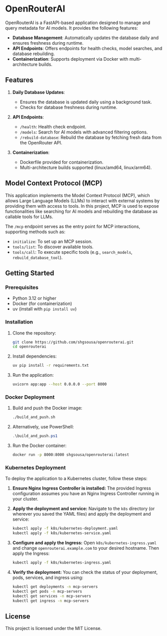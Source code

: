 # OpenRouterAI

OpenRouterAI is a FastAPI-based application designed to manage and query metadata for AI models. It provides the following features:

- **Database Management**: Automatically updates the database daily and ensures freshness during runtime.
- **API Endpoints**: Offers endpoints for health checks, model searches, and database rebuilding.
- **Containerization**: Supports deployment via Docker with multi-architecture builds.

## Features

1. **Daily Database Updates**:
   - Ensures the database is updated daily using a background task.
   - Checks for database freshness during runtime.

2. **API Endpoints**:
   - `/health`: Health check endpoint.
   - `/models`: Search for AI models with advanced filtering options.
   - `/rebuild-database`: Rebuild the database by fetching fresh data from the OpenRouter API.

3. **Containerization**:
   - Dockerfile provided for containerization.
   - Multi-architecture builds supported (linux/amd64, linux/arm64).

## Model Context Protocol (MCP)
This application implements the Model Context Protocol (MCP), which allows Large Language Models (LLMs) to interact with external systems by providing them with access to tools. In this project, MCP is used to expose functionalities like searching for AI models and rebuilding the database as callable tools for LLMs.

The `/mcp` endpoint serves as the entry point for MCP interactions, supporting methods such as:
- `initialize`: To set up an MCP session.
- `tools/list`: To discover available tools.
- `tools/call`: To execute specific tools (e.g., `search_models`, `rebuild_database_tool`).

## Getting Started

### Prerequisites
- Python 3.12 or higher
- Docker (for containerization)
- uv (install with `pip install uv`)

### Installation
1. Clone the repository:
   ```bash
   git clone https://github.com/shgsousa/openrouterai.git
   cd openrouterai
   ```

2. Install dependencies:
   ```bash
   uv pip install -r requirements.txt
   ```

3. Run the application:
   ```bash
   uvicorn app:app --host 0.0.0.0 --port 8000
   ```

### Docker Deployment
1. Build and push the Docker image:
   ```bash
   ./build_and_push.sh
   ```

2. Alternatively, use PowerShell:
   ```powershell
   .\build_and_push.ps1
   ```

3. Run the Docker container:
   ```bash
   docker run -p 8000:8000 shgsousa/openrouterai:latest
   ```

### Kubernetes Deployment
To deploy the application to a Kubernetes cluster, follow these steps:

1.  **Ensure Nginx Ingress Controller is installed:**
    The provided Ingress configuration assumes you have an Nginx Ingress Controller running in your cluster.

2.  **Apply the deployment and service:**
    Navigate to the `k8s` directory (or wherever you saved the YAML files) and apply the deployment and service:
    ```bash
    kubectl apply -f k8s/kubernetes-deployment.yaml
    kubectl apply -f k8s/kubernetes-service.yaml
    ```

3.  **Configure and apply the Ingress:**
    Open `k8s/kubernetes-ingress.yaml` and change `openrouterai.example.com` to your desired hostname. Then apply the Ingress:
    ```bash
    kubectl apply -f k8s/kubernetes-ingress.yaml
    ```

4.  **Verify the deployment:**
    You can check the status of your deployment, pods, services, and ingress using:
    ```bash
    kubectl get deployments -n mcp-servers
    kubectl get pods -n mcp-servers
    kubectl get services -n mcp-servers
    kubectl get ingress -n mcp-servers
    ```

## License
This project is licensed under the MIT License.

